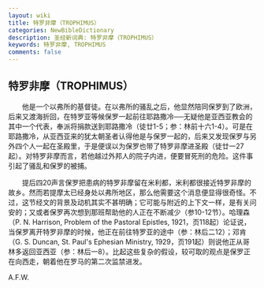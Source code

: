 ```yaml
---
layout: wiki
title: 特罗非摩（TROPHIMUS）
categories: NewBibleDictionary
description: 圣经新词典: 特罗非摩（TROPHIMUS）
keywords: 特罗非摩, TROPHIMUS
comments: false
---
```


## 特罗非摩（TROPHIMUS）

　　他是一个以弗所的基督徒。在以弗所的骚乱之后，他显然陪同保罗到了欧洲，后来又渡海折回，在特罗亚等候保罗一起前往耶路撒冷──无疑他是亚西亚教会的其中一个代表，奉派将捐款送到耶路撒冷（徒廿1-5；参：林前十六1-4）。可是在耶路撒冷，从亚西亚来的犹太朝圣者认得他是与保罗一起的，后来又发现保罗与另外四个人一起在圣殿里，于是便误以为保罗也带了特罗非摩进圣殿（徒廿一27起）。对特罗非摩而言，若他越过外邦人的院子内进，便要冒死刑的危险。这件事引起了骚乱和保罗的被捕。

　　提后四20声言保罗把患病的特罗非摩留在米利都，米利都很接近特罗非摩的故乡。然而若提摩太已经身处以弗所地区，那么他需要这个消息便显得很奇怪。不过，这节经文的背景及动机其实不甚明确；它可能与附近的上下文一样，是有关问安的；又或者保罗再次想到那班帮助他的人正在不断减少（参10-12节）。哈理森（P. N. Harrison, Problem of the Pastoral Epistles, 1921，页118起）论证说，当保罗离开特罗非摩的时候，他正在前往特罗亚的途中（参：林后二12）；邓肯（G. S. Duncan, St. Paul's Ephesian Ministry, 1929，页191起）则说他正从哥林多返回亚西亚（参：林后一8）。比起这些复杂的假设，较可取的观点是保罗正在向西走，朝着他在罗马的第二次监禁进发。

A.F.W.








